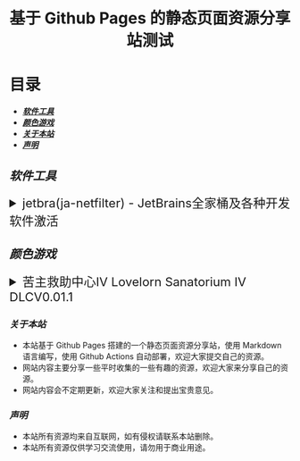 
<div align="center">
  <h1> 基于 Github Pages 的静态页面资源分享站测试 </h1>
</div>

# 目录

- [***软件工具***](#软件工具)
- [***颜色游戏***](#颜色游戏)
- [***关于本站***](#关于本站)
- [***声明***](#声明)

## ***软件工具***

<details>
  <summary style="font-size:22px;">jetbra(ja-netfilter) - JetBrains全家桶及各种开发软件激活</summary><br>

  - [x] ***资源名称***：*jetbra(ja-netfilter)*<br>
  - [x] ***资源版本***：*240701？2022.2.0*<br>
  - [x] ***资源链接***：*[jetbra在线状态](https://3.jetbra.in)*<br>
  - [x] ***资源链接***：*[在线获取组织激活码](https://hardbin.com/ipfs/bafybeih65no5dklpqfe346wyeiak6wzemv5d7z2ya7nssdgwdz4xrmdu6i)*<br>
  - [x] ***资源链接***：*[仅下载jetbra工具](https://hardbin.com/ipfs/bafybeih65no5dklpqfe346wyeiak6wzemv5d7z2ya7nssdgwdz4xrmdu6i/files/jetbra-8f6785eac5e6e7e8b20e6174dd28bb19d8da7550.zip)*<br>
  - [x] ***下载密码***：*无*<br>
  - [x] ***解压密码***：*无*<br>
  - [x] ***最后测试***：*2024/7/7*<br>
  - [x] ***最后状态***：*可用*<br>
  - [x] ***资源简介***：<br>*jetbra(ja-netfilter)是JetBrains全家桶的激活工具，可以激活JetBrains全家桶的各种开发软件，包括IntelliJ IDEA、PyCharm、GoLand、DataGrip、PhpStorm、WebStorm、RubyMine、Rider、AppCode、CLion、ReSharper、DataSpell、MPS、Android Studio等。*<br>
  - [x] ***使用方法***：*使用jetbra中的scrpit文件夹下的vbs脚本，执行完毕后启动任意jetbrains全家桶软件并输入激活码*<br>
  - [x] ***资源类型***：*软件工具*<br>
  - [x] ***资源格式***：*zip*<br>
  - [x] ***资源大小***：*&lt; 168kb*<br>

</details>

## ***颜色游戏***

<details>
  <summary style="font-size:22px;">苦主救助中心Ⅳ Lovelorn Sanatorium Ⅳ DLCV0.01.1</summary><br>

  - [x] ***资源名称***：*苦主救助中心Ⅳ Lovelorn Sanatorium Ⅳ DLCV0.01.1*<br>
  - [x] ***资源版本***：*v0.01.1 测试版*<br>
  - [x] ***资源链接***：*[苦主救助中心Ⅳ Lovelorn Sanatorium Ⅳ DLCV0.01.1](https://kooink.top/wp-content/uploads/2024/04/K-0202.7z)*<br>
  - [x] ***下载密码***：*无*<br>
  - [x] ***解压密码***：*快意库-kooink.com*<br>
  - [x] ***最后测试***：*2024/7/8*<br>
  - [x] ***最后状态***：*可用*<br>
  - [x] ***资源简介***：<br>*这是一个恶搞剧情解谜游戏，点击对话推进剧情，游戏中设置许多解谜关卡，可以通过探索寻找道具，根据游戏提示物品解开谜题。<br>游戏延续苦主救助中心3的游戏设定和玩法。<br>新游戏的故事讲述主角张吉继续未委托人寻找关键道具手机的故事。游戏具有多条主线，而所有的主线都汇聚于手机这条主线上线，接下来所有的角色又会产生什么样新的羁绊呢？主角又会如何解决这些问题，以及这一次又是谁在背后捣鬼呢？敬请期待！<br>游戏采用动态漫画的演出方式，画面丰富，玩法简单，配合小游戏解谜玩法，整体故事剧情诙谐幽默，包含许多时下流行热梗，如果你熟知网络文化将会更喜欢这个系列的作品。*<br>
  - [x] ***使用方法***：*下载并安装游戏，在游戏中选择“开始游戏”即可*<br>
  - [x] ***资源类型***：*游戏*<br>
  - [x] ***资源格式***：*zip*<br>
  - [x] ***资源大小***：*&lt; 1.22GB*<br>

</details>

### ***关于本站***

- 本站基于 Github Pages 搭建的一个静态页面资源分享站，使用 Markdown 语言编写，使用 Github Actions 自动部署，欢迎大家提交自己的资源。
- 网站内容主要分享一些平时收集的一些有趣的资源，欢迎大家来分享自己的资源。
- 网站内容会不定期更新，欢迎大家关注和提出宝贵意见。

### ***声明***

- 本站所有资源均来自互联网，如有侵权请联系本站删除。
- 本站所有资源仅供学习交流使用，请勿用于商业用途。
